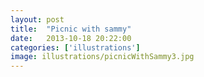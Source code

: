 ```yaml
---
layout: post
title:  "Picnic with sammy"
date:   2013-10-18 20:22:00
categories: ['illustrations']
image: illustrations/picnicWithSammy3.jpg
---
```


